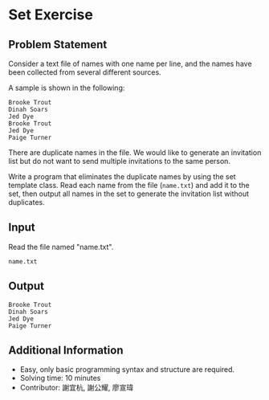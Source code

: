 # Set Exercise

## Problem Statement
Consider a text file of names with one name per line, and the names have been collected from several different sources.

A sample is shown in the following: 

```
Brooke Trout 
Dinah Soars 
Jed Dye 
Brooke Trout 
Jed Dye 
Paige Turner 
```

There are duplicate names in the file. We would like to generate an invitation list but do not want to send multiple invitations to the same person.

Write a program that eliminates the duplicate names by using the set template class. Read each name from the file (`name.txt`) and add it to the set, then output all names in the set to generate the invitation list without duplicates. 


## Input
Read the file named "name.txt".
```
name.txt
```

## Output
```
Brooke Trout
Dinah Soars
Jed Dye
Paige Turner
```

## Additional Information
* Easy, only basic programming syntax and structure are required.
* Solving time: 10 minutes
* Contributor: 謝宜杭, 謝公耀, 廖宣瑋